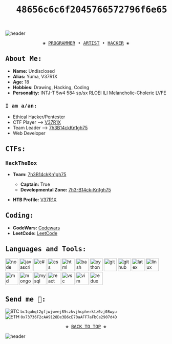 <pre align="center">
<h1> <samp> 48656c6c6f2045766572796f6e65 </samp> </h1>
</pre>

![header](https://capsule-render.vercel.app/api?type=rect&color=0:ACF9F7,50:FCFCFC,100:F8ACF9&height=1)

<pre align="center">
❀ <a href="https://github.com/Yuma-Tsushima07/">PROGRAMMER</a> • <a href="">ARTIST</a> • <a href="https://app.hackthebox.com/profile/496941">HACKER</a> ❀
</pre>

## <samp> About Me: </samp>
- **Name:** Undisclosed
- **Alias:** Yuma, V37R1X
- **Age:** 18
- **Hobbies:** Drawing, Hacking, Coding
- **Personality:** INTJ-T 5w4 584 sp/sx RLOEI ILI Melancholic-Choleric LVFE

### <samp> I am a/an: </samp>
- Ethical Hacker/Pentester
- CTF Player --> [V37R1X](https://ctftime.org/user/102871)
- Team Leader --> [7h3B14ckKn1gh75](https://app.hackthebox.com/teams/overview/3804)
- Web Developer

## <samp> CTFs: </samp>

### <samp> HackTheBox </samp>
- **Team:** [7h3B14ckKn1gh75](https://app.hackthebox.com/teams/overview/3804)
  - **Captain:** True
  - **Developmental Zone:** [7h3-B14ck-Kn1gh75](https://github.com/7h3-B14ck-Kn1gh75/)
 
- **HTB Profile:** [V37R1X](https://app.hackthebox.com/profile/496941)

## <samp> Coding: </samp>
- **CodeWars:** [Codewars](https://www.codewars.com/users/V37R1X)
- **LeetCode:** [LeetCode](https://leetcode.com/Yuma-Tsushima07/)

## <samp> Languages and Tools: </samp>
<p align="left">
<img src="https://cdn.jsdelivr.net/gh/devicons/devicon/icons/nodejs/nodejs-original.svg" alt="node" width="40" height="40"/>
<img src="https://cdn.jsdelivr.net/gh/devicons/devicon/icons/javascript/javascript-original.svg" alt="javascript" width="40" height="40"/>  
<img src="https://cdn.jsdelivr.net/gh/devicons/devicon/icons/csharp/csharp-original.svg" alt="c#" width="40" height="40" />
<img src="https://cdn.jsdelivr.net/gh/devicons/devicon/icons/css3/css3-original.svg" alt="css" width="40" height="40" />
<img src="https://cdn.jsdelivr.net/gh/devicons/devicon/icons/html5/html5-original.svg" alt="html" width="40" height="40"/>
<img src="https://cdn.jsdelivr.net/gh/devicons/devicon/icons/bash/bash-original.svg" alt="bash" width="40" height="40"/>
<img src="https://cdn.jsdelivr.net/gh/devicons/devicon/icons/python/python-original.svg" alt="python" width="40" height="40"/>
          
<img src="https://cdn.jsdelivr.net/gh/devicons/devicon/icons/git/git-original.svg" alt="git" width="40" height="40"/>
<img src="https://cdn.jsdelivr.net/gh/devicons/devicon/icons/github/github-original.svg" alt="github" width="40" height="40"/>
<img src="https://cdn.jsdelivr.net/gh/devicons/devicon/icons/latex/latex-original.svg" alt="latex" width="40" height="40"/>
<img src="https://cdn.jsdelivr.net/gh/devicons/devicon/icons/linux/linux-original.svg" alt="linux" width="40" height="40"/>
<img src="https://cdn.jsdelivr.net/gh/devicons/devicon/icons/markdown/markdown-original.svg" alt="md" width="40" height="40"/>
<img src="https://cdn.jsdelivr.net/gh/devicons/devicon/icons/mongodb/mongodb-original.svg" alt="mongo" width="40" height="40"/>
<img src="https://cdn.jsdelivr.net/gh/devicons/devicon/icons/mysql/mysql-original.svg" alt="mysql" width="40" height="40"/>
<img src="https://cdn.jsdelivr.net/gh/devicons/devicon/icons/react/react-original.svg" alt="react" width="40" height="40"/>
<img src="https://cdn.jsdelivr.net/gh/devicons/devicon/icons/vscode/vscode-original.svg" alt="vsc" width="40" height="40"/>
<img src="https://cdn.jsdelivr.net/gh/devicons/devicon/icons/vim/vim-original.svg" alt="vim" width="40" height="40"/>
<img src="https://cdn.jsdelivr.net/gh/devicons/devicon/icons/redux/redux-original.svg" alt="redux" width="40" height="40"/>
                                              
</p>          


## <samp> Send me 💜: </samp>

![BTC](https://img.shields.io/badge/Bitcoin-000000?style=for-the-badge&logo=bitcoin&logoColor=white)  `bc1quhqt2gfjwjwvej85szkvjhcpherktz0zj08wyu`
<br>
![ETH](https://img.shields.io/badge/Ethereum-000000?style=for-the-badge&logo=ethereum&logoColor=white) `0x73736F2cAA9128De3B6cE70aAFF7aFbCe2907d4D`

<pre align="center">
❀ <a href="https://github.com/Yuma-Tsushima07/Yuma-Tsushima#-48656c6c6f2045766572796f6e65-">BACK TO TOP</a> ❀
</pre>
![header](https://capsule-render.vercel.app/api?type=rect&color=0:ACF9F7,50:FCFCFC,100:F8ACF9&height=1)
